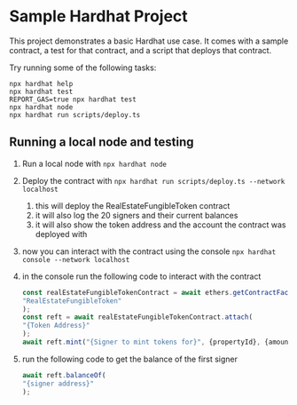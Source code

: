 # Sample Hardhat Project

This project demonstrates a basic Hardhat use case. It comes with a sample contract, a test for that contract, and a script that deploys that contract.

Try running some of the following tasks:

```shell
npx hardhat help
npx hardhat test
REPORT_GAS=true npx hardhat test
npx hardhat node
npx hardhat run scripts/deploy.ts
```


## Running a local node and testing

1. Run a local node with `npx hardhat node`
2. Deploy the contract with `npx hardhat run scripts/deploy.ts --network localhost`
   1. this will deploy the RealEstateFungibleToken contract
   2. it will also log the 20 signers and their current balances
   3. it will also show the token address and the account the contract was deployed with
3. now you can interact with the contract using the console `npx hardhat console --network localhost`
4. in the console run the following code to interact with the contract

    ```javascript
    const realEstateFungibleTokenContract = await ethers.getContractFactory(
    "RealEstateFungibleToken"
    );
    const reft = await realEstateFungibleTokenContract.attach(
    "{Token Address}"
    );
    await reft.mint("{Signer to mint tokens for}", {propertyId}, {amount of tokens to mint}, {price per token}, "{metadata uri / url for the property}");
    ```

5. run the following code to get the balance of the first signer

    ```javascript
    await reft.balanceOf(
    "{signer address}"
    );
    ```
